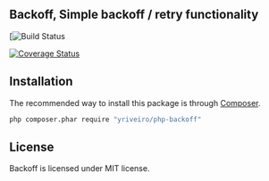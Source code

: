 Backoff, Simple backoff / retry functionality
--------------------------------------------------

[![Build Status](https://travis-ci.org/yriveiro/php-backoff.svg?branch=master)

[![Coverage Status](https://coveralls.io/repos/yriveiro/php-backoff/badge.svg?branch=master&service=github)](https://coveralls.io/github/yriveiro/php-backoff?branch=master)

Installation
------------

The recommended way to install this package is through [Composer](http://getcomposer.org/download/).

```sh
php composer.phar require "yriveiro/php-backoff"
```

License
-------

Backoff is licensed under MIT license.

